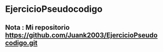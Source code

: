 # EjercicioPseudocodigo
## Nota : Mi repositorio https://github.com/Juank2003/EjercicioPseudocodigo.git
